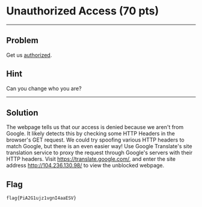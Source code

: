 # Unauthorized Access (70 pts)



---

## Problem
Get us [authorized](http://104.236.130.98/).

## Hint
Can you change who you are?


---

## Solution
The webpage tells us that our access is denied because we aren't from Google. It likely detects this by checking some HTTP Headers in the browser's GET request. We could try spoofing various HTTP headers to match Google, but there is an even easier way! Use Google Translate's site translation service to proxy the request through Google's servers with their HTTP headers. Visit https://translate.google.com/, and enter the site address http://104.236.130.98/ to view the unblocked webpage.

## Flag
```flag{PiA2G1ujz1vgnI4aaESV}```